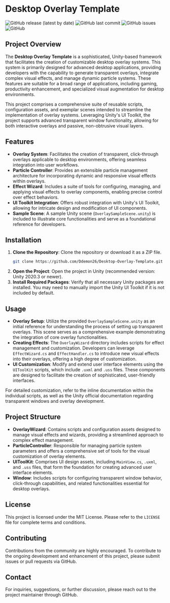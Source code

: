 # Desktop Overlay Template

![GitHub release (latest by date)](https://img.shields.io/github/v1.0.1/release/Ddemon26/Desktop-Overlay-Template) ![GitHub last commit](https://img.shields.io/github/last-commit/Ddemon26/Desktop-Overlay-Template) ![GitHub issues](https://img.shields.io/github/issues/Ddemon26/Desktop-Overlay-Template) ![GitHub](https://img.shields.io/github/license/Ddemon26/Desktop-Overlay-Template)

## Project Overview

The **Desktop Overlay Template** is a sophisticated, Unity-based framework that facilitates the creation of customizable desktop overlay systems. This system is primarily designed for advanced desktop applications, providing developers with the capability to generate transparent overlays, integrate complex visual effects, and manage dynamic particle systems. These features are suitable for a broad range of applications, including gaming, productivity enhancement, and specialized visual augmentation for desktop environments.

This project comprises a comprehensive suite of reusable scripts, configuration assets, and exemplar scenes intended to streamline the implementation of overlay systems. Leveraging Unity's UI Toolkit, the project supports advanced transparent window functionality, allowing for both interactive overlays and passive, non-obtrusive visual layers.

## Features

- **Overlay System**: Facilitates the creation of transparent, click-through overlays applicable to desktop environments, offering seamless integration into user workflows.
- **Particle Controller**: Provides an extensible particle management architecture for incorporating dynamic and responsive visual effects within overlays.
- **Effect Wizard**: Includes a suite of tools for configuring, managing, and applying visual effects to overlay components, enabling precise control over effect behaviors.
- **UI Toolkit Integration**: Offers robust integration with Unity's UI Toolkit, allowing for intricate design and modification of UI components.
- **Sample Scene**: A sample Unity scene (`OverlaySampleScene.unity`) is included to illustrate core functionalities and serve as a foundational reference for developers.

## Installation

1. **Clone the Repository**: Clone the repository or download it as a ZIP file.
   ```sh
   git clone https://github.com/Ddemon26/Desktop-Overlay-Template.git
   ```
2. **Open the Project**: Open the project in Unity (recommended version: Unity 2020.3 or newer).
3. **Install Required Packages**: Verify that all necessary Unity packages are installed. You may need to manually import the Unity UI Toolkit if it is not included by default.

## Usage

- **Overlay Setup**: Utilize the provided `OverlaySampleScene.unity` as an initial reference for understanding the process of setting up transparent overlays. This scene serves as a comprehensive example demonstrating the integration of core overlay functionalities.
- **Creating Effects**: The `OverlayWizard` directory includes scripts for effect management and customization. Developers can leverage `EffectWizard.cs` and `EffectHandler.cs` to introduce new visual effects into their overlays, offering a high degree of customization.
- **UI Customization**: Modify and extend user interface elements using the `UIToolKit` scripts, which include `.uxml` and `.uss` files. These components are designed to facilitate the creation of sophisticated, user-friendly interfaces.

For detailed customization, refer to the inline documentation within the individual scripts, as well as the Unity official documentation regarding transparent windows and overlay development.

## Project Structure

- **OverlayWizard**: Contains scripts and configuration assets designed to manage visual effects and wizards, providing a streamlined approach to complex effect management.
- **ParticleController**: Responsible for managing particle system parameters and offers a comprehensive set of tools for the visual customization of overlay elements.
- **UIToolKit**: Comprises UI design assets, including `MainView.cs`, `.uxml`, and `.uss` files, that form the foundation for creating advanced user interface elements.
- **Window**: Includes scripts for configuring transparent window behavior, click-through capabilities, and related functionalities essential for desktop overlays.

## License

This project is licensed under the MIT License. Please refer to the `LICENSE` file for complete terms and conditions.

## Contributing

Contributions from the community are highly encouraged. To contribute to the ongoing development and enhancement of this project, please submit issues or pull requests via GitHub.

## Contact

For inquiries, suggestions, or further discussion, please reach out to the project maintainer through GitHub.
